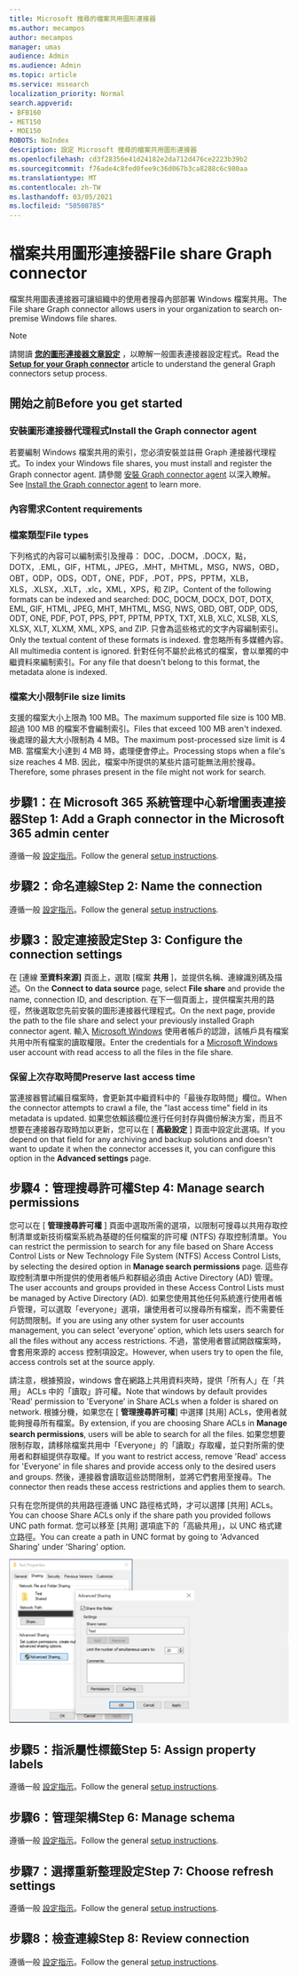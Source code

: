 ```yaml
---
title: Microsoft 搜尋的檔案共用圖形連接器
ms.author: mecampos
author: mecampos
manager: umas
audience: Admin
ms.audience: Admin
ms.topic: article
ms.service: mssearch
localization_priority: Normal
search.appverid:
- BFB160
- MET150
- MOE150
ROBOTS: NoIndex
description: 設定 Microsoft 搜尋的檔案共用圖形連接器
ms.openlocfilehash: cd3f28356e41d24182e2da712d476ce2223b39b2
ms.sourcegitcommit: f76ade4c8fed0fee9c36d067b3ca8288c6c980aa
ms.translationtype: MT
ms.contentlocale: zh-TW
ms.lasthandoff: 03/05/2021
ms.locfileid: "50508785"
---
```

<!---Previous ms.author: rusamai --->

# <a name="file-share-graph-connector"></a><span data-ttu-id="0e5e4-103">檔案共用圖形連接器</span><span class="sxs-lookup"><span data-stu-id="0e5e4-103">File share Graph connector</span></span>

<span data-ttu-id="0e5e4-104">檔案共用圖表連接器可讓組織中的使用者搜尋內部部署 Windows 檔案共用。</span><span class="sxs-lookup"><span data-stu-id="0e5e4-104">The File share Graph connector allows users in your organization to search on-premise Windows file shares.</span></span>

> [!NOTE]
> <span data-ttu-id="0e5e4-105">請閱讀 [**您的圖形連接器文章設定**](configure-connector.md) ，以瞭解一般圖表連接器設定程式。</span><span class="sxs-lookup"><span data-stu-id="0e5e4-105">Read the [**Setup for your Graph connector**](configure-connector.md) article to understand the general Graph connectors setup process.</span></span>

## <a name="before-you-get-started"></a><span data-ttu-id="0e5e4-106">開始之前</span><span class="sxs-lookup"><span data-stu-id="0e5e4-106">Before you get started</span></span>

### <a name="install-the-graph-connector-agent"></a><span data-ttu-id="0e5e4-107">安裝圖形連接器代理程式</span><span class="sxs-lookup"><span data-stu-id="0e5e4-107">Install the Graph connector agent</span></span>

<span data-ttu-id="0e5e4-108">若要編制 Windows 檔案共用的索引，您必須安裝並註冊 Graph 連接器代理程式。</span><span class="sxs-lookup"><span data-stu-id="0e5e4-108">To index your Windows file shares, you must install and register the Graph connector agent.</span></span> <span data-ttu-id="0e5e4-109">請參閱 [安裝 Graph connector agent](on-prem-agent.md) 以深入瞭解。</span><span class="sxs-lookup"><span data-stu-id="0e5e4-109">See [Install the Graph connector agent](on-prem-agent.md) to learn more.</span></span>  

### <a name="content-requirements"></a><span data-ttu-id="0e5e4-110">內容需求</span><span class="sxs-lookup"><span data-stu-id="0e5e4-110">Content requirements</span></span>

### <a name="file-types"></a><span data-ttu-id="0e5e4-111">檔案類型</span><span class="sxs-lookup"><span data-stu-id="0e5e4-111">File types</span></span>

<span data-ttu-id="0e5e4-112">下列格式的內容可以編制索引及搜尋： DOC，.DOCM，.DOCX，點，DOTX，.EML，GIF，HTML，JPEG，.MHT，MHTML，MSG，NWS，OBD，OBT，ODP，ODS，ODT，ONE，PDF，.POT，PPS，PPTM，XLB，XLS，.XLSX，.XLT，.xlc，XML，XPS，和 ZIP。</span><span class="sxs-lookup"><span data-stu-id="0e5e4-112">Content of the following formats can be indexed and searched: DOC, DOCM, DOCX, DOT, DOTX, EML, GIF, HTML, JPEG, MHT, MHTML, MSG, NWS, OBD, OBT, ODP, ODS, ODT, ONE, PDF, POT, PPS, PPT, PPTM, PPTX, TXT, XLB, XLC, XLSB, XLS, XLSX, XLT, XLXM, XML, XPS, and ZIP.</span></span> <span data-ttu-id="0e5e4-113">只會為這些格式的文字內容編制索引。</span><span class="sxs-lookup"><span data-stu-id="0e5e4-113">Only the textual content of these formats is indexed.</span></span> <span data-ttu-id="0e5e4-114">會忽略所有多媒體內容。</span><span class="sxs-lookup"><span data-stu-id="0e5e4-114">All multimedia content is ignored.</span></span> <span data-ttu-id="0e5e4-115">針對任何不屬於此格式的檔案，會以單獨的中繼資料來編制索引。</span><span class="sxs-lookup"><span data-stu-id="0e5e4-115">For any file that doesn't belong to this format, the metadata alone is indexed.</span></span>

### <a name="file-size-limits"></a><span data-ttu-id="0e5e4-116">檔案大小限制</span><span class="sxs-lookup"><span data-stu-id="0e5e4-116">File size limits</span></span>

<span data-ttu-id="0e5e4-117">支援的檔案大小上限為 100 MB。</span><span class="sxs-lookup"><span data-stu-id="0e5e4-117">The maximum supported file size is 100 MB.</span></span> <span data-ttu-id="0e5e4-118">超過 100 MB 的檔案不會編制索引。</span><span class="sxs-lookup"><span data-stu-id="0e5e4-118">Files that exceed 100 MB aren't indexed.</span></span> <span data-ttu-id="0e5e4-119">後處理的最大大小限制為 4 MB。</span><span class="sxs-lookup"><span data-stu-id="0e5e4-119">The maximum post-processed size limit is 4 MB.</span></span> <span data-ttu-id="0e5e4-120">當檔案大小達到 4 MB 時，處理便會停止。</span><span class="sxs-lookup"><span data-stu-id="0e5e4-120">Processing stops when a file's size reaches 4 MB.</span></span> <span data-ttu-id="0e5e4-121">因此，檔案中所提供的某些片語可能無法用於搜尋。</span><span class="sxs-lookup"><span data-stu-id="0e5e4-121">Therefore, some phrases present in the file might not work for search.</span></span>

## <a name="step-1-add-a-graph-connector-in-the-microsoft-365-admin-center"></a><span data-ttu-id="0e5e4-122">步驟1：在 Microsoft 365 系統管理中心新增圖表連接器</span><span class="sxs-lookup"><span data-stu-id="0e5e4-122">Step 1: Add a Graph connector in the Microsoft 365 admin center</span></span>

<span data-ttu-id="0e5e4-123">遵循一般 [設定指示](https://docs.microsoft.com/microsoftsearch/configure-connector)。</span><span class="sxs-lookup"><span data-stu-id="0e5e4-123">Follow the general [setup instructions](https://docs.microsoft.com/microsoftsearch/configure-connector).</span></span>
<!---If the above phrase does not apply, delete it and insert specific details for your data source that are different from general setup instructions.-->

## <a name="step-2-name-the-connection"></a><span data-ttu-id="0e5e4-124">步驟2：命名連線</span><span class="sxs-lookup"><span data-stu-id="0e5e4-124">Step 2: Name the connection</span></span>

<span data-ttu-id="0e5e4-125">遵循一般 [設定指示](https://docs.microsoft.com/microsoftsearch/configure-connector)。</span><span class="sxs-lookup"><span data-stu-id="0e5e4-125">Follow the general [setup instructions](https://docs.microsoft.com/microsoftsearch/configure-connector).</span></span>
<!---If the above phrase does not apply, delete it and insert specific details for your data source that are different from general setup instructions.-->

## <a name="step-3-configure-the-connection-settings"></a><span data-ttu-id="0e5e4-126">步驟3：設定連接設定</span><span class="sxs-lookup"><span data-stu-id="0e5e4-126">Step 3: Configure the connection settings</span></span>

<span data-ttu-id="0e5e4-127">在 [連線 **至資料來源]** 頁面上，選取 [檔案 **共用** ]，並提供名稱、連線識別碼及描述。</span><span class="sxs-lookup"><span data-stu-id="0e5e4-127">On the **Connect to data source** page, select **File share** and provide the name, connection ID, and description.</span></span> <span data-ttu-id="0e5e4-128">在下一個頁面上，提供檔案共用的路徑，然後選取您先前安裝的圖形連接器代理程式。</span><span class="sxs-lookup"><span data-stu-id="0e5e4-128">On the next page, provide the path to the file share and select your previously installed Graph connector agent.</span></span> <span data-ttu-id="0e5e4-129">輸入 [Microsoft Windows](https://microsoft.com/windows) 使用者帳戶的認證，該帳戶具有檔案共用中所有檔案的讀取權限。</span><span class="sxs-lookup"><span data-stu-id="0e5e4-129">Enter the credentials for a [Microsoft Windows](https://microsoft.com/windows) user account with read access to all the files in the file share.</span></span>

### <a name="preserve-last-access-time"></a><span data-ttu-id="0e5e4-130">保留上次存取時間</span><span class="sxs-lookup"><span data-stu-id="0e5e4-130">Preserve last access time</span></span>

<span data-ttu-id="0e5e4-131">當連接器嘗試編目檔案時，會更新其中繼資料中的「最後存取時間」欄位。</span><span class="sxs-lookup"><span data-stu-id="0e5e4-131">When the connector attempts to crawl a file, the "last access time" field in its metadata is updated.</span></span> <span data-ttu-id="0e5e4-132">如果您依賴該欄位進行任何封存與備份解決方案，而且不想要在連接器存取時加以更新，您可以在 [ **高級設定** ] 頁面中設定此選項。</span><span class="sxs-lookup"><span data-stu-id="0e5e4-132">If you depend on that field for any archiving and backup solutions and doesn't want to update it when the connector accesses it, you can configure this option in the **Advanced settings** page.</span></span>

## <a name="step-4-manage-search-permissions"></a><span data-ttu-id="0e5e4-133">步驟4：管理搜尋許可權</span><span class="sxs-lookup"><span data-stu-id="0e5e4-133">Step 4: Manage search permissions</span></span>

<span data-ttu-id="0e5e4-134">您可以在 [ **管理搜尋許可權** ] 頁面中選取所需的選項，以限制可搜尋以共用存取控制清單或新技術檔案系統為基礎的任何檔案的許可權 (NTFS) 存取控制清單。</span><span class="sxs-lookup"><span data-stu-id="0e5e4-134">You can restrict the permission to search for any file based on Share Access Control Lists or New Technology File System (NTFS) Access Control Lists, by selecting the desired option in **Manage search permissions** page.</span></span> <span data-ttu-id="0e5e4-135">這些存取控制清單中所提供的使用者帳戶和群組必須由 Active Directory (AD) 管理。</span><span class="sxs-lookup"><span data-stu-id="0e5e4-135">The user accounts and groups provided in these Access Control Lists must be managed by Active Directory (AD).</span></span> <span data-ttu-id="0e5e4-136">如果您使用其他任何系統進行使用者帳戶管理，可以選取「everyone」選項，讓使用者可以搜尋所有檔案，而不需要任何訪問限制。</span><span class="sxs-lookup"><span data-stu-id="0e5e4-136">If you are using any other system for user accounts management, you can select 'everyone' option, which lets users search for all the files without any access restrictions.</span></span> <span data-ttu-id="0e5e4-137">不過，當使用者嘗試開啟檔案時，會套用來源的 access 控制項設定。</span><span class="sxs-lookup"><span data-stu-id="0e5e4-137">However, when users try to open the file, access controls set at the source apply.</span></span>

<span data-ttu-id="0e5e4-138">請注意，根據預設，windows 會在網路上共用資料夾時，提供「所有人」在「共用」 ACLs 中的「讀取」許可權。</span><span class="sxs-lookup"><span data-stu-id="0e5e4-138">Note that windows by default provides 'Read' permission to 'Everyone' in Share ACLs when a folder is shared on network.</span></span> <span data-ttu-id="0e5e4-139">根據分機，如果您在 [ **管理搜尋許可權**] 中選擇 [共用] ACLs，使用者就能夠搜尋所有檔案。</span><span class="sxs-lookup"><span data-stu-id="0e5e4-139">By extension, if you are choosing Share ACLs in **Manage search permissions**, users will be able to search for all the files.</span></span> <span data-ttu-id="0e5e4-140">如果您想要限制存取，請移除檔案共用中「Everyone」的「讀取」存取權，並只對所需的使用者和群組提供存取權。</span><span class="sxs-lookup"><span data-stu-id="0e5e4-140">If you want to restrict access, remove 'Read' access for 'Everyone' in file shares and provide access only to the desired users and groups.</span></span> <span data-ttu-id="0e5e4-141">然後，連接器會讀取這些訪問限制，並將它們套用至搜尋。</span><span class="sxs-lookup"><span data-stu-id="0e5e4-141">The connector then reads these access restrictions and applies them to search.</span></span>

<span data-ttu-id="0e5e4-142">只有在您所提供的共用路徑遵循 UNC 路徑格式時，才可以選擇 [共用] ACLs。</span><span class="sxs-lookup"><span data-stu-id="0e5e4-142">You can choose Share ACLs only if the share path you provided follows UNC path format.</span></span> <span data-ttu-id="0e5e4-143">您可以移至 [共用] 選項底下的「高級共用」，以 UNC 格式建立路徑。</span><span class="sxs-lookup"><span data-stu-id="0e5e4-143">You can create a path in UNC format by going to 'Advanced Sharing' under 'Sharing' option.</span></span>

![Advanced_sharing](media/file-connector/file-advanced-sharing.png)

## <a name="step-5-assign-property-labels"></a><span data-ttu-id="0e5e4-145">步驟5：指派屬性標籤</span><span class="sxs-lookup"><span data-stu-id="0e5e4-145">Step 5: Assign property labels</span></span>

<span data-ttu-id="0e5e4-146">遵循一般 [設定指示](https://docs.microsoft.com/microsoftsearch/configure-connector)。</span><span class="sxs-lookup"><span data-stu-id="0e5e4-146">Follow the general [setup instructions](https://docs.microsoft.com/microsoftsearch/configure-connector).</span></span>
<!---If the above phrase does not apply, delete it and insert specific details for your data source that are different from general setup instructions.-->

## <a name="step-6-manage-schema"></a><span data-ttu-id="0e5e4-147">步驟6：管理架構</span><span class="sxs-lookup"><span data-stu-id="0e5e4-147">Step 6: Manage schema</span></span>

<span data-ttu-id="0e5e4-148">遵循一般 [設定指示](https://docs.microsoft.com/microsoftsearch/configure-connector)。</span><span class="sxs-lookup"><span data-stu-id="0e5e4-148">Follow the general [setup instructions](https://docs.microsoft.com/microsoftsearch/configure-connector).</span></span>
<!---If the above phrase does not apply, delete it and insert specific details for your data source that are different from general setup instructions.-->

## <a name="step-7-choose-refresh-settings"></a><span data-ttu-id="0e5e4-149">步驟7：選擇重新整理設定</span><span class="sxs-lookup"><span data-stu-id="0e5e4-149">Step 7: Choose refresh settings</span></span>

<span data-ttu-id="0e5e4-150">遵循一般 [設定指示](https://docs.microsoft.com/microsoftsearch/configure-connector)。</span><span class="sxs-lookup"><span data-stu-id="0e5e4-150">Follow the general [setup instructions](https://docs.microsoft.com/microsoftsearch/configure-connector).</span></span>
<!---If the above phrase does not apply, delete it and insert specific details for your data source that are different from general setup instructions.-->

## <a name="step-8-review-connection"></a><span data-ttu-id="0e5e4-151">步驟8：檢查連線</span><span class="sxs-lookup"><span data-stu-id="0e5e4-151">Step 8: Review connection</span></span>

<span data-ttu-id="0e5e4-152">遵循一般 [設定指示](https://docs.microsoft.com/microsoftsearch/configure-connector)。</span><span class="sxs-lookup"><span data-stu-id="0e5e4-152">Follow the general [setup instructions](https://docs.microsoft.com/microsoftsearch/configure-connector).</span></span>
<!---If the above phrase does not apply, delete it and insert specific details for your data source that are different from general setup 
instructions.-->

<!---## Troubleshooting-->
<!---Insert troubleshooting recommendations for this data source-->

<!---## Limitations-->
<!---Insert limitations for this data source-->
